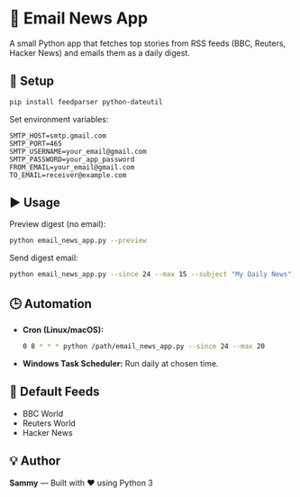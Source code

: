 # 📧 Email News App

A small Python app that fetches top stories from RSS feeds (BBC, Reuters, Hacker News) and emails them as a daily digest.

## 🔧 Setup
```bash
pip install feedparser python-dateutil
```
Set environment variables:
```
SMTP_HOST=smtp.gmail.com
SMTP_PORT=465
SMTP_USERNAME=your_email@gmail.com
SMTP_PASSWORD=your_app_password
FROM_EMAIL=your_email@gmail.com
TO_EMAIL=receiver@example.com
```

## ▶️ Usage
Preview digest (no email):
```bash
python email_news_app.py --preview
```
Send digest email:
```bash
python email_news_app.py --since 24 --max 15 --subject "My Daily News"
```

## 🕒 Automation
- **Cron (Linux/macOS):**
  ```bash
  0 8 * * * python /path/email_news_app.py --since 24 --max 20
  ```
- **Windows Task Scheduler:** Run daily at chosen time.

## 🧠 Default Feeds
- BBC World
- Reuters World
- Hacker News

## 💡 Author
**Sammy** — Built with ❤️ using Python 3